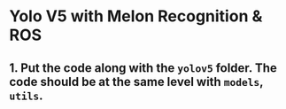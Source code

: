 # Yolo V5 with Melon Recognition & ROS

## 1. Put the code along with the ```yolov5``` folder. The code should be at the same level with ```models```, ```utils```.
